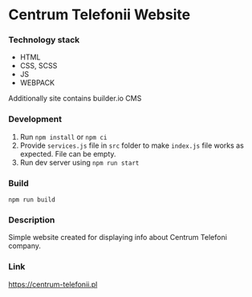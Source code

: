 Centrum Telefonii Website
======
### Technology stack
- HTML
- CSS, SCSS
- JS
- WEBPACK

Additionally site contains builder.io CMS

### Development
1. Run `npm install` or `npm ci`
2. Provide `services.js` file in `src` folder to make `index.js` file works as expected. File can be empty.
3. Run dev server using `npm run start`

### Build
`npm run build`

### Description
Simple website created for displaying info about Centrum Telefoni company.

### Link
https://centrum-telefonii.pl
